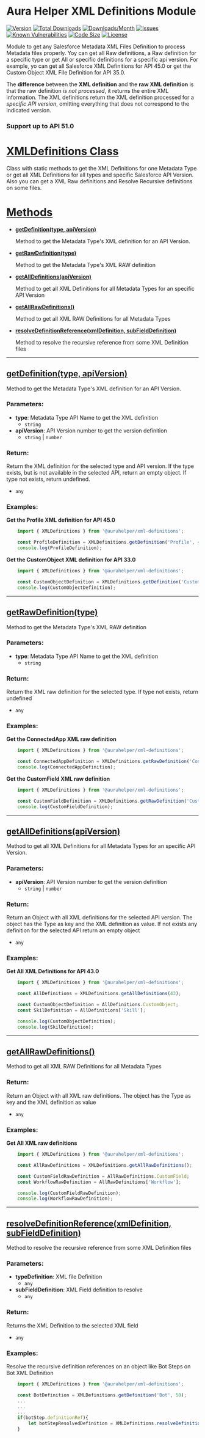 # **Aura Helper XML Definitions Module**

[![Version](https://img.shields.io/npm/v/@aurahelper/xml-definitions?logo=npm)](https://www.npmjs.com/package/@aurahelper/xml-definitions)
[![Total Downloads](https://img.shields.io/npm/dt/@aurahelper/xml-definitions?logo=npm)](https://www.npmjs.com/package/@aurahelper/xml-definitions)
[![Downloads/Month](https://img.shields.io/npm/dm/@aurahelper/xml-definitions?logo=npm)](https://www.npmjs.com/package/@aurahelper/xml-definitions)
[![Issues](https://img.shields.io/github/issues/jjlongoria/aura-helper-xml-definitions)](https://github.com/JJLongoria/aura-helper-xml-definitions/issues)
[![Known Vulnerabilities](https://snyk.io/test/github/JJLongoria/aura-helper-xml-definitions/badge.svg)](https://snyk.io/test/github/JJLongoria/aura-helper-xml-definitions)
[![Code Size](https://img.shields.io/github/languages/code-size/jjlongoria/aura-helper-xml-definitions)](https://github.com/JJLongoria/aura-helper-xml-definitions)
[![License](https://img.shields.io/github/license/jjlongoria/aura-helper-xml-definitions?logo=github)](https://github.com/JJLongoria/aura-helper-xml-definitions/blob/master/LICENSE)

Module to get any Salesforce Metadata XML Files Definition to process Metadata files properly. Yoy can get all Raw definitions, a Raw definition for a specific type or get All or specific definitions for a specific api version. For example, yo can get all Salesforce XML Definitions for API 45.0 or get the Custom Object XML File Definition for API 35.0.

The **difference** between the **XML definition** and the **raw XML definition** is that the raw definition *is not processed*, it returns the entire XML information. The XML definitions return the XML definition processed for a *specific API version*, omitting everything that does not correspond to the indicated version.

### **Support up to API 51.0**

# [**XMLDefinitions Class**](#xmldefinitions-class)
Class with static methods to get the XML Definitions for one Metadata Type or get all XML Definitions for all types and specific Salesforce API Version. Also you can get a XML Raw definitions and Resolve Recursive definitions on some files. 

# [**Methods**](#xmldefinitions-methods)
  - [**getDefinition(type, apiVersion)**](#getdefinitiontype-apiversion)

    Method to get the Metadata Type's XML definition for an API Version.

  - [**getRawDefinition(type)**](#getrawdefinitiontype)
 
    Method to get the Metadata Type's XML RAW definition

  - [**getAllDefinitions(apiVersion)**](#getalldefinitionsapiversion)
  
    Method to get all XML Definitions for all Metadata Types for an specific API Version

  - [**getAllRawDefinitions()**](#getallrawdefinitions)

    Method to get all XML RAW Definitions for all Metadata Types
    
  - [**resolveDefinitionReference(xmlDefinition, subFieldDefinition)**](#resolvedefinitionreferencexmldefinition-subfielddefinition)

    Method to resolve the recursive reference from some XML Definition files

---

## [**getDefinition(type, apiVersion)**](#getdefinitiontype-apiversion)
Method to get the Metadata Type's XML definition for an API Version.

### **Parameters:**
  - **type**: Metadata Type API Name to get the XML definition
    - `string` 
  - **apiVersion**: API Version number to get the version definition
    - `string` | `number`
   
### **Return:**
Return the XML definition for the selected type and API version. If the type exists, but is not available in the selected API, return an empty object. If type not exists, return undefined.
- `any`
    
### **Examples:**
**Get the Profile XML definition for API 45.0**
```javascript
    import { XMLDefinitions } from '@aurahelper/xml-definitions';

    const ProfileDefinition = XMLDefinitions.getDefinition('Profile', 45);
    console.log(ProfileDefinition);
```
**Get the CustomObject XML definition for API 33.0**
```javascript
    import { XMLDefinitions } from '@aurahelper/xml-definitions';

    const CustomObjectDefinition = XMLDefinitions.getDefinition('CustomObject', 33);
    console.log(CustomObjectDefinition);    
```
---
## [**getRawDefinition(type)**](#getrawdefinitiontype)
Method to get the Metadata Type's XML RAW definition

### **Parameters:**
  - **type**: Metadata Type API Name to get the XML definition
      - `string` 
### **Return:**
Return the XML raw definition for the selected type. If type not exists, return undefined
- `any`

### **Examples:**
**Get the ConnectedApp XML raw definition**
```javascript
    import { XMLDefinitions } from '@aurahelper/xml-definitions';

    const ConnectedAppDefinition = XMLDefinitions.getRawDefinition('ConnectedApp');
    console.log(ConnectedAppDefinition);
```
**Get the CustomField XML raw definition**
```javascript
    import { XMLDefinitions } from '@aurahelper/xml-definitions';

    const CustomFieldDefinition = XMLDefinitions.getRawDefinition('CustomField');
    console.log(CustomFieldDefinition);
```
---
## [**getAllDefinitions(apiVersion)**](#getalldefinitionsapiversion)
Method to get all XML Definitions for all Metadata Types for an specific API Version.

### **Parameters:**
  - **apiVersion**: API Version number to get the version definition
    - `string` | `number` 
### **Return:**
Return an Object with all XML definitions for the selected API version. The object has the Type as key and the XML definition as value. If not exists any definition for the selected API return an empty object
- `any`

### **Examples:**
**Get All XML Definitions for API 43.0**
```javascript
    import { XMLDefinitions } from '@aurahelper/xml-definitions';

    const AllDefinitions = XMLDefinitions.getAllDefinitions(43);

    const CustomObjectDefinition = AllDefinitions.CustomObject;
    const SkilDefinition = AllDefinitions['Skill'];

    console.log(CustomObjectDefinition);
    console.log(SkilDefinition);
```
---
## [**getAllRawDefinitions()**](#getallrawdefinitions)
Method to get all XML RAW Definitions for all Metadata Types

### **Return:**
Return an Object with all XML raw definitions. The object has the Type as key and the XML definition as value
- `any`

### **Examples:**
**Get All XML raw definitions**
```javascript
    import { XMLDefinitions } from '@aurahelper/xml-definitions';

    const AllRawDefinitions = XMLDefinitions.getAllRawDefinitions();

    const CustomFieldRawDefinition = AllRawDefinitions.CustomField;
    const WorkflowRawDefinition = AllRawDefinitions['Workflow'];

    console.log(CustomFieldRawDefinition);
    console.log(WorkflowRawDefinition);
```
---
## [**resolveDefinitionReference(xmlDefinition, subFieldDefinition)**](#resolvedefinitionreferencexmldefinition-subfielddefinition)
Method to resolve the recursive reference from some XML Definition files

### **Parameters:**
  - **typeDefinition**: XML file Definition
    -  `any` 
  - **subFieldDefinition**: XML Field definition to resolve
    - `any` 
   
### **Return:**
Returns the XML Definition to the selected XML field
- `any`
    
### **Examples:**
Resolve the recursive definition references on an object like Bot Steps on Bot XML Definition

```javascript
    import { XMLDefinitions } from '@aurahelper/xml-definitions';

    const BotDefinition = XMLDefinitions.getDefinition('Bot', 50);
    ...
    ...
    ...
    if(botStep.definitionRef){
        let botStepResolvedDefinition = XMLDefinitions.resolveDefinitionReference(BotDefinition, botStep);
    }
```

